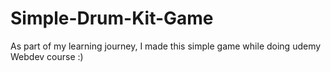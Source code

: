 # Simple-Drum-Kit-Game
As part of my learning journey, I made this simple game while doing udemy Webdev course :)

